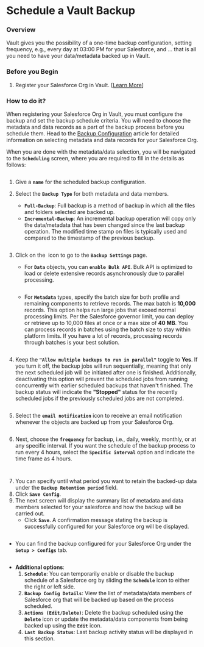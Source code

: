 # Schedule a Vault Backup

### Overview <a href="#overview" id="overview"></a>

Vault gives you the possibility of a one-time backup configuration, setting frequency, e.g., every day at 03:00 PM for your Salesforce, and ... that is all you need to have your data/metadata backed up in Vault.&#x20;

### Before you Begin <a href="#before-you-begin" id="before-you-begin"></a>

1. Register your Salesforce Org in Vault. \[[Learn More](../../configuring-vault/registering-salesforce-org/)]

### How to do it? <a href="#how-to-do-it" id="how-to-do-it"></a>

When registering your Salesforce Org in Vault, you must configure the backup and set the backup schedule criteria. You will need to choose the metadata and data records as a part of the backup process before you schedule them. Head to the [Backup Configuration](../../configuring-vault/registering-salesforce-org/setup-backup-configuration-for-salesforce-org.md) article for detailed information on selecting metadata and data records for your Salesforce Org.

When you are done with the metadata/data selection, you will be navigated to the **`Scheduling`** screen, where you are required to fill in the details as follows:

<figure><img src="../../../../.gitbook/assets/image (4) (1) (1) (1) (1) (1) (1) (1) (1).png" alt=""><figcaption></figcaption></figure>

1. Give a **`name`** for the scheduled backup configuration.
2.  Select the **`Backup Type`** for both metadata and data members.

    * **`Full-Backup`**: Full backup is a method of backup in which all the files and folders selected are backed up.
    * **`Incremental-Backup`**: An incremental backup operation will copy only the data/metadata that has been changed since the last backup operation. The modified time stamp on files is typically used and compared to the timestamp of the previous backup.

    <figure><img src="../../../../.gitbook/assets/image (5) (1) (1) (1) (1) (1) (1) (1) (1).png" alt=""><figcaption></figcaption></figure>
3.  Click on the <img src="../../../../.gitbook/assets/image (70) (1) (1).png" alt="" data-size="line"> icon to go to the **`Backup Settings`** page.

    * For **`Data`** objects, you can **`enable Bulk API`**. Bulk API is optimized to load or delete extensive records asynchronously due to parallel processing.&#x20;

    <figure><img src="../../../../.gitbook/assets/image (6) (1) (1) (1) (1) (1) (1) (1).png" alt=""><figcaption></figcaption></figure>

    * For **`Metadata`** types, specify the batch size for both profile and remaining components to retrieve records. The max batch is **10,000** records. This option helps run large jobs that exceed normal processing limits. Per the Salesforce governor limit, you can deploy or retrieve up to 10,000 files at once or a max size of **40 MB**. You can process records in batches using the batch size to stay within platform limits. If you have a lot of records, processing records through batches is your best solution.

    <figure><img src="../../../../.gitbook/assets/image (7) (1) (1) (1) (1) (1) (1) (1).png" alt=""><figcaption></figcaption></figure>
4. Keep the **`"Allow multiple backups to run in parallel"`** toggle to **Yes**. If you turn it off, the backup jobs will run sequentially, meaning that only the next scheduled job will be initiated after one is finished. Additionally, deactivating this option will prevent the scheduled jobs from running concurrently with earlier scheduled backups that haven't finished. The backup status will indicate the **"Stopped"** status for the recently scheduled jobs if the previously scheduled jobs are not completed.

<figure><img src="../../../../.gitbook/assets/image (8) (1) (1) (1) (1) (1) (1) (1).png" alt=""><figcaption></figcaption></figure>

5. Select the **`email notification`** icon to receive an email notification whenever the objects are backed up from your Salesforce Org.

<figure><img src="../../../../.gitbook/assets/image (9) (1) (1) (1) (1) (1) (1) (1).png" alt=""><figcaption></figcaption></figure>

6. Next, choose the **`frequency`** for backup, i.e., daily, weekly, monthly, or at any specific interval. If you want the schedule of the backup process to run every 4 hours, select the **`Specific interval`** option and indicate the time frame as 4 hours.

<figure><img src="../../../../.gitbook/assets/image (10) (1) (1) (1) (1) (1) (1) (1).png" alt=""><figcaption></figcaption></figure>

<figure><img src="../../../../.gitbook/assets/image (11) (1) (1) (1) (1) (1) (1) (1).png" alt=""><figcaption></figcaption></figure>

7. You can specify until what period you want to retain the backed-up data under the **`Backup Retention period`** field.
8. Click **`Save Config`**.
9. The next screen will display the summary list of metadata and data members selected for your salesforce and how the backup will be carried out.
   * Click **`Save`**. A confirmation message stating the backup is successfully configured for your Salesforce org will be displayed.

<figure><img src="../../../../.gitbook/assets/image (12) (1) (1) (1) (1) (1) (1) (1).png" alt=""><figcaption></figcaption></figure>

* You can find the backup configured for your Salesforce Org under the **`Setup > Configs`** tab.

<figure><img src="../../../../.gitbook/assets/image (13) (1) (1) (1) (1) (1) (1).png" alt=""><figcaption></figcaption></figure>

* **Additional options**:
  1. **`Schedule`**: You can temporarily enable or disable the backup schedule of a Salesforce org by sliding the **`Schedule`** icon to either the right or left side.
  2. **`Backup Config Details`**: View the list of metadata/data members of Salesforce org that will be backed up based on the process scheduled.
  3. **`Actions (Edit/Delete)`**: Delete the backup scheduled using the **`Delete`** icon or update the metadata/data components from being backed up using the **`Edit`** icon.
  4. **`Last Backup Status`**: Last backup activity status will be displayed in this section.
